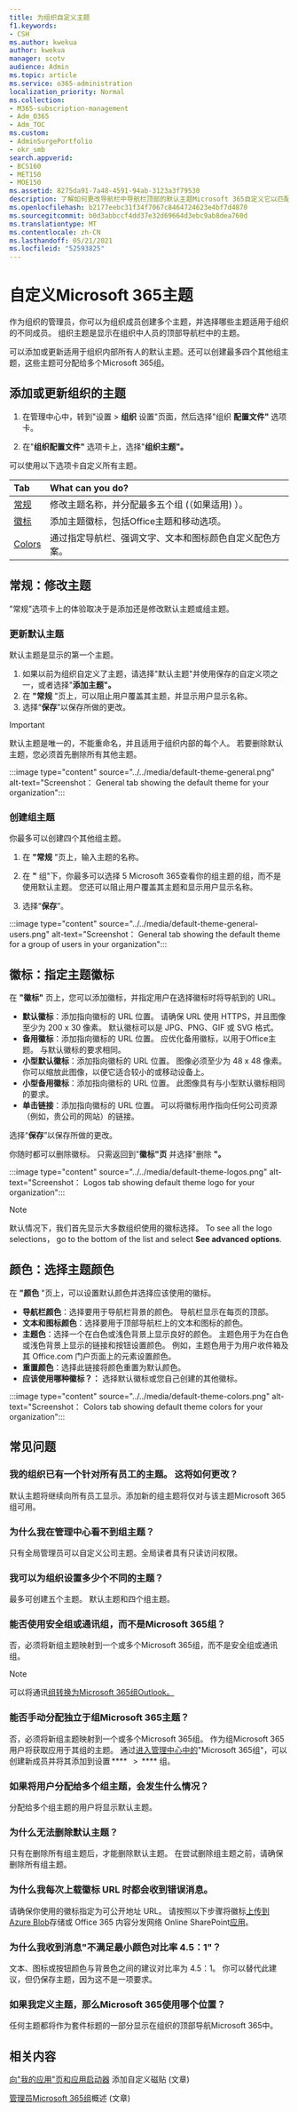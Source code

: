 ```yaml
---
title: 为组织自定义主题
f1.keywords:
- CSH
ms.author: kwekua
author: kwekua
manager: scotv
audience: Admin
ms.topic: article
ms.service: o365-administration
localization_priority: Normal
ms.collection:
- M365-subscription-management
- Adm_O365
- Adm_TOC
ms.custom:
- AdminSurgePortfolio
- okr_smb
search.appverid:
- BCS160
- MET150
- MOE150
ms.assetid: 8275da91-7a48-4591-94ab-3123a3f79530
description: 了解如何更改导航栏中导航栏顶部的默认主题Microsoft 365自定义它以匹配公司徽标或颜色。
ms.openlocfilehash: b2177eebc31f34f7067c8464724623e4bf7d4870
ms.sourcegitcommit: b0d3abbccf4dd37e32d69664d3ebc9ab8dea760d
ms.translationtype: MT
ms.contentlocale: zh-CN
ms.lasthandoff: 05/21/2021
ms.locfileid: "52593825"
---
```

# <a name="customize-the-microsoft-365-theme-for-your-organization"></a>自定义Microsoft 365主题

作为组织的管理员，你可以为组织成员创建多个主题，并选择哪些主题适用于组织的不同成员。 组织主题是显示在组织中人员的顶部导航栏中的主题。

可以添加或更新适用于组织内部所有人的默认主题。还可以创建最多四个其他组主题，这些主题可分配给多个Microsoft 365组。
  
## <a name="add-or-update-your-organizations-theme"></a>添加或更新组织的主题

1. 在管理中心中，转到"设置 \> **组织** 设置"页面，然后选择"组织 **配置文件"** 选项卡。

2. 在"**组织配置文件"** 选项卡上，选择"**组织主题"。**

可以使用以下选项卡自定义所有主题。

|**Tab**|**What can you do?**|
|:-----|:-----|
|[常规](#general-modify-a-theme) <br/> |修改主题名称，并分配最多五个组 (（如果适用) ）。  <br/> |
|[徽标](#logos-specify-your-theme-logos) <br/> |添加主题徽标，包括Office主题和移动选项。  <br/> |
|[Colors](#colors-choose-theme-colors) <br/> |通过指定导航栏、强调文字、文本和图标颜色自定义配色方案。 <br/> |

## <a name="general-modify-a-theme"></a>常规：修改主题

"常规"选项卡上的体验取决于是添加还是修改默认主题或组主题。

### <a name="update-the-default-theme"></a>更新默认主题

默认主题是显示的第一个主题。  

1. 如果以前为组织自定义了主题，请选择"默认主题"并使用保存的自定义项之一，或者选择"**添加主题"。**
2. 在 **"常规** "页上，可以阻止用户覆盖其主题，并显示用户显示名称。
3. 选择“**保存**”以保存所做的更改。  

> [!IMPORTANT]
> 默认主题是唯一的，不能重命名，并且适用于组织内部的每个人。 若要删除默认主题，您必须首先删除所有其他主题。

:::image type="content" source="../../media/default-theme-general.png" alt-text="Screenshot： General tab showing the default theme for your organization":::

### <a name="create-a-group-theme"></a>创建组主题

你最多可以创建四个其他组主题。

1. 在 **"常规** "页上，输入主题的名称。

2. 在 **"** 组"下，你最多可以选择 5 Microsoft 365查看你的组主题的组，而不是使用默认主题。 您还可以阻止用户覆盖其主题和显示用户显示名称。

3. 选择“**保存**”。

:::image type="content" source="../../media/default-theme-general-users.png" alt-text="Screenshot： General tab showing the default theme for a group of users in your organization":::

## <a name="logos-specify-your-theme-logos"></a>徽标：指定主题徽标

在 **"徽标"** 页上，您可以添加徽标，并指定用户在选择徽标时将导航到的 URL。

- **默认徽标**：添加指向徽标的 URL 位置。 请确保 URL 使用 HTTPS，并且图像至少为 200 x 30 像素。 默认徽标可以是 JPG、PNG、GIF 或 SVG 格式。
- **备用徽标**：添加指向徽标的 URL 位置。 应优化备用徽标，以用于Office主题。 与默认徽标的要求相同。
- **小型默认徽标**：添加指向徽标的 URL 位置。 图像必须至少为 48 x 48 像素。 你可以缩放此图像，以便它适合较小的或移动设备上。
- **小型备用徽标**：添加指向徽标的 URL 位置。 此图像具有与小型默认徽标相同的要求。
- **单击链接**：添加指向徽标的 URL 位置。 可以将徽标用作指向任何公司资源（例如，贵公司的网站）的链接。

选择“**保存**”以保存所做的更改。

你随时都可以删除徽标。 只需返回到"**徽标"页** 并选择"删除 **"。**

:::image type="content" source="../../media/default-theme-logos.png" alt-text="Screenshot： Logos tab showing default theme logo for your organization":::

> [!NOTE]
> 默认情况下，我们首先显示大多数组织使用的徽标选择。 To see all the logo selections， go to the bottom of the list and select **See advanced options**.
  
## <a name="colors-choose-theme-colors"></a>颜色：选择主题颜色

在 **"颜色** "页上，可以设置默认颜色并选择应该使用的徽标。

- **导航栏颜色**：选择要用于导航栏背景的颜色。 导航栏显示在每页的顶部。
- **文本和图标颜色**：选择要用于顶部导航栏上的文本和图标的颜色。
- **主题色**：选择一个在白色或浅色背景上显示良好的颜色。 主题色用于为在白色或浅色背景上显示的链接和按钮设置颜色。 例如，主题色用于为用户收件箱及其 Office.com 门户页面上的元素设置颜色。
- **重置颜色**：选择此链接将颜色重置为默认颜色。
- **应该使用哪种徽标？：** 选择默认徽标或您自己创建的其他徽标。

:::image type="content" source="../../media/default-theme-colors.png" alt-text="Screenshot： Colors tab showing default theme colors for your organization":::

## <a name="frequently-asked-questions"></a>常见问题

### <a name="my-organization-already-has-a-theme-for-all-employees-how-will-this-change"></a>我的组织已有一个针对所有员工的主题。 这将如何更改？

默认主题将继续向所有员工显示。添加新的组主题将仅对与该主题Microsoft 365组可用。

### <a name="whydont-isee-group-themes-in-the-admin-center"></a>为什么我在管理中心看不到组主题？

只有全局管理员可以自定义公司主题。全局读者具有只读访问权限。

### <a name="how-many-different-themes-can-i-set-up-for-my-organization"></a>我可以为组织设置多少个不同的主题？  

最多可创建五个主题。 默认主题和四个组主题。  

### <a name="can-i-use-security-groups-or-distribution-groups-instead-of-microsoft-365-groups"></a>能否使用安全组或通讯组，而不是Microsoft 365组？

否，必须将新组主题映射到一个或多个Microsoft 365组，而不是安全组或通讯组。

> [!NOTE]
> 可以将通讯[组转换为Microsoft 365组Outlook。](../manage/upgrade-distribution-lists.md)

### <a name="can-imanually-assign-a-theme-independent-ofmicrosoft-365-groups"></a>能否手动分配独立于组Microsoft 365主题？  

否，必须将新组主题映射到一个或多个Microsoft 365组。 作为组Microsoft 365用户将获取应用于其组的主题。 通过[进入管理中心中的](../create-groups/create-groups.md)"Microsoft 365组"，可以创建新成员并将其添加到设置 ****   >  **** 组。

### <a name="what-happens-if-a-user-is-assigned-to-multiple-group-themes"></a>如果将用户分配给多个组主题，会发生什么情况？  

分配给多个组主题的用户将显示默认主题。  

### <a name="why-cant-i-delete-the-default-theme"></a>为什么无法删除默认主题？  

只有在删除所有组主题后，才能删除默认主题。 在尝试删除组主题之前，请确保删除所有组主题。

### <a name="why-am-i-receiving-an-error-message-every-time-i-uploadalogo-url"></a>为什么我每次上载徽标 URL 时都会收到错误消息。  

请确保你使用的徽标指定为可公开地址 URL。 请按照以下步骤将徽标[上传到 Azure Blob](/azure/storage/blobs/storage-upload-process-images?tabs=dotnet)存储或 Office 365 内容分发网络 Online SharePoint[应用](../../enterprise/use-microsoft-365-cdn-with-spo.md)。

### <a name="why-am-i-receiving-themessagedoesnt-meet-minimum-color-contrast-ratio-of-451"></a>为什么我收到消息"不满足最小颜色对比率 4.5：1"？

文本、图标或按钮颜色与背景色之间的建议对比率为 4.5：1。 你可以替代此建议，但仍保存主题，因为这不是一项要求。

### <a name="if-i-define-a-theme-which-places-in-microsoft-365-will-this-be-used"></a>如果我定义主题，那么Microsoft 365使用哪个位置？

任何主题都将作为套件标题的一部分显示在组织的顶部导航Microsoft 365中。  
  
## <a name="related-content"></a>相关内容

[向"我的应用"页和应用启动器](../manage/customize-the-app-launcher.md) 添加自定义磁贴 (文章) 

[管理员Microsoft 365组](../create-groups/office-365-groups.md)概述 (文章) 
